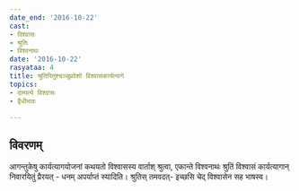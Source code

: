 ```yaml
---
date_end: '2016-10-22'
cast:
- विश्वासः
- श्रुतिः
- विश्वनाथः
date: '2016-10-22'
rasyataa: 4
title: श्रुतिपितुश्चञ्चूप्रवेशो विश्वासकार्यत्यागे
topics:
- दाम्पत्ये विश्वासः
- द्वैधीभावः

---
```


## विवरणम्
आगन्तुकेषु कार्यत्यागयोजनां कथयतो विश्वासस्य वार्ताश् श्रुत्वा, एकान्ते विश्वनाथः श्रुतिं विश्वासं कार्यत्यागान् निवारयितुं प्रैरयत् - धनम् अपर्याप्तं स्यादिति। श्रुतिस् तमवदत्- इच्छसि चेद् विश्वासेन सह भाषस्व।

